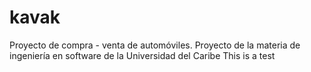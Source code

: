 # kavak
Proyecto de compra - venta de automóviles. Proyecto de la materia de ingeniería en software de la Universidad del Caribe
This is a test

